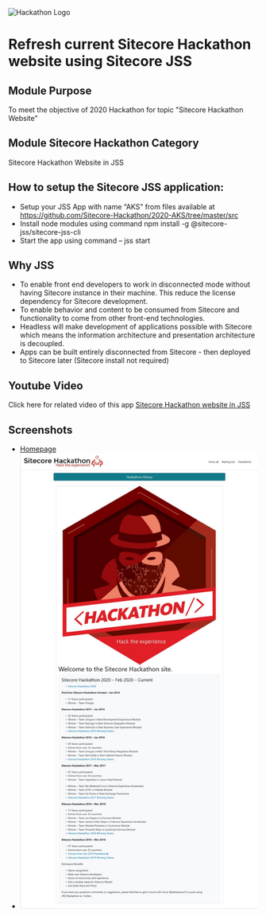 ![Hackathon Logo](documentation/images/hackathon.png?raw=true "Hackathon Logo")

# Refresh current Sitecore Hackathon website using Sitecore JSS

## Module Purpose

To meet the objective of 2020 Hackathon for topic "Sitecore Hackathon Website"

## Module Sitecore Hackathon Category
Sitecore Hackathon Website in JSS

## How to setup the Sitecore JSS application:

-	Setup your JSS App with name “AKS” from files available at https://github.com/Sitecore-Hackathon/2020-AKS/tree/master/src
-	Install node modules using command npm install -g @sitecore-jss/sitecore-jss-cli
-	Start the app using command – jss start

## Why JSS

-	To enable front end developers to work in disconnected mode without having Sitecore instance in their machine. This reduce the license dependency for Sitecore development.
-	To enable behavior and content to be consumed from Sitecore and functionality to come from other front-end technologies.
-	Headless will make development of applications possible with Sitecore which means the information architecture and presentation architecture is decoupled.
-	Apps can be built entirely disconnected from Sitecore - then deployed to Sitecore later (Sitecore install not required)

## Youtube Video

Click here for related video of this app [Sitecore Hackathon website in JSS](https://youtu.be/8m8pZeHxPFs)

## Screenshots
-	[Homepage](documentation/images/HackathonHome.jpg?raw=true "Homepage")
-	![Homepage](documentation/images/HackathonHome.jpg?raw=true "Homepage")


